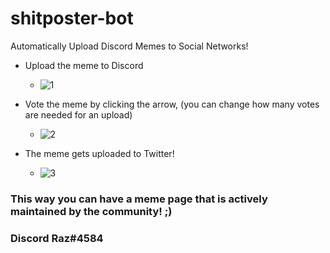 # shitposter-bot
Automatically Upload Discord Memes to Social Networks!

- Upload the meme to Discord

  - ![1](https://i.imgur.com/p7KYQ4w.png)

- Vote the meme by clicking the arrow, (you can change how many votes are needed for an upload)

  - ![2](https://i.imgur.com/M4IOZrG.png)

- The meme gets uploaded to Twitter!

  - ![3](https://i.imgur.com/hQO47Yd.png)

### This way you can have a meme page that is actively maintained by the community! ;)
### Discord Raz#4584
